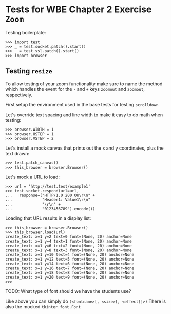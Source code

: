 Tests for WBE Chapter 2 Exercise `Zoom`
==============================================

Testing boilerplate:

    >>> import test
    >>> _ = test.socket.patch().start()
    >>> _ = test.ssl.patch().start()
    >>> import browser

Testing `resize`
------------------

To allow testing of your zoom functionality make sure to name the 
  method which handles the event for the `-` and `+` keys `zoomout` and `zoomout`, respectively.

First setup the environment used in the base tests for testing `scrolldown`

Let's override text spacing and line width to make it easy to do math
when testing:

    >>> browser.WIDTH = 1
    >>> browser.HSTEP = 1
    >>> browser.VSTEP = 2

Let's install a mock canvas that prints out the x and y coordinates, plus
the text drawn:

    >>> test.patch_canvas()
    >>> this_browser = browser.Browser()

Let's mock a URL to load:

    >>> url = 'http://test.test/example1'
    >>> test.socket.respond(url=url, 
    ...   response=("HTTP/1.0 200 OK\r\n" +
    ...             "Header1: Value1\r\n"
    ...             "\r\n" +
    ...             "0123456789").encode())

Loading that URL results in a display list:

    >>> this_browser = browser.Browser()
    >>> this_browser.load(url)
    create_text: x=1 y=2 text=0 font=(None, 20) anchor=None
    create_text: x=1 y=4 text=1 font=(None, 20) anchor=None
    create_text: x=1 y=6 text=2 font=(None, 20) anchor=None
    create_text: x=1 y=8 text=3 font=(None, 20) anchor=None
    create_text: x=1 y=10 text=4 font=(None, 20) anchor=None
    create_text: x=1 y=12 text=5 font=(None, 20) anchor=None
    create_text: x=1 y=14 text=6 font=(None, 20) anchor=None
    create_text: x=1 y=16 text=7 font=(None, 20) anchor=None
    create_text: x=1 y=18 text=8 font=(None, 20) anchor=None
    create_text: x=1 y=20 text=9 font=(None, 20) anchor=None
    >>> 

TODO: What type of font should we have the students use?

Like above you can simply do `(<fontname>[, <size>[, <effect]]>)`
There is also the mocked `tkinter.font.Font`
